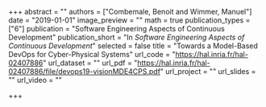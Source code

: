 +++
abstract = ""
authors = ["Combemale, Benoit and Wimmer, Manuel"]
date = "2019-01-01"
image_preview = ""
math = true
publication_types = ["6"]
publication = "Software Engineering Aspects of Continuous Development"
publication_short = "In *Software Engineering Aspects of Continuous Development*"
selected = false
title = "Towards a Model-Based DevOps for Cyber-Physical Systems"
url_code = "https://hal.inria.fr/hal-02407886"
url_dataset = ""
url_pdf = "https://hal.inria.fr/hal-02407886/file/devops19-visionMDE4CPS.pdf"
url_project = ""
url_slides = ""
url_video = ""

+++
